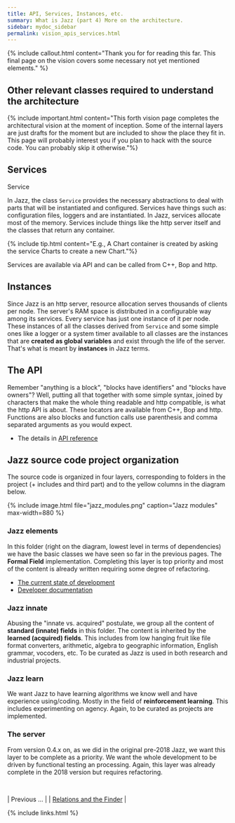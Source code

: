 ```yaml
---
title: API, Services, Instances, etc.
summary: What is Jazz (part 4) More on the architecture.
sidebar: mydoc_sidebar
permalink: vision_apis_services.html
---
```


{% include callout.html content="Thank you for for reading this far. This final page on the vision covers some necessary not yet mentioned elements." %}

## Other relevant classes required to understand the architecture

{% include important.html content="This forth vision page completes the architectural vision at the moment of inception. Some of the internal layers are just drafts for the moment but are included to show the place they fit in. This page will probably interest you if you plan to hack with the source code. You can probably skip it otherwise."%}

## Services

<span class="label label-info">Service</span>

In Jazz, the class `Service` provides the necessary abstractions to deal with parts that will be instantiated and configured. Services have things such as: configuration files, loggers and are instantiated. In Jazz, services allocate most of the memory. Services include things like the http server itself and the classes that return any container.

{% include tip.html content="E.g., A Chart container is created by asking the service Charts to create a new Chart."%}

Services are available via API and can be called from C++, Bop and http.

## Instances

Since Jazz is an http server, resource allocation serves thousands of clients per node. The server's RAM space is distributed in a configurable way among its services. Every service has just one instance of it per node. These instances of all the classes derived from `Service` and some simple ones like a logger or a system timer available to all classes are the instances that are **created as global variables** and exist through the life of the server. That's what is meant by **instances** in Jazz terms.

## The API

Remember "anything is a block", "blocks have identifiers" and "blocks have owners"? Well, putting all that together with some simple syntax, joined by characters that make the whole thing readable and http compatible, is what the http API is about. These locators are available from C++, Bop and http. Functions are also blocks and function calls use parenthesis and comma separated arguments as you would expect.

* The details in [API reference](api_ref_elements.html)

## Jazz source code project organization

The source code is organized in four layers, corresponding to folders in the project (+ includes and third part) and to the yellow columns in the diagram below.

{% include image.html file="jazz_modules.png" caption="Jazz modules" max-width=880 %}

### Jazz elements

In this folder (right on the diagram, lowest level in terms of dependencies) we have the basic classes we have seen so far in the previous pages. The **Formal Field** implementation. Completing this layer is top priority and most of the content is already written requiring some degree of refactoring.

* [The current state of development](vision_blocks_containers.html)
* [Developer documentation](vision_bop_fields_contexts.html)

### Jazz innate

Abusing the "innate vs. acquired" postulate, we group all the content of **standard (innate) fields** in this folder. The content is inherited by the **learned (acquired) fields**. This includes from low hanging fruit like file format converters, arithmetic, algebra to geographic information, English grammar, vocoders, etc. To be curated as Jazz is used in both research and industrial projects.

### Jazz learn

We want Jazz to have learning algorithms we know well and have experience using/coding. Mostly in the field of **reinforcement learning**. This includes experimenting on agency. Again, to be curated as projects are implemented.

### The server

From version 0.4.x on, as we did in the original pre-2018 Jazz, we want this layer to be complete as a priority. We want the whole development to be driven by functional testing an processing. Again, this layer was already complete in the 2018 version but requires refactoring.

<br/>

| <span class="label label-default">Previous ...</span> |
| [Relations and the Finder](vision_relations_finder.html) |

{% include links.html %}
